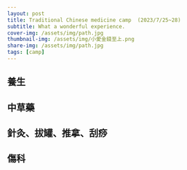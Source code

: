 ```yaml
---
layout: post
title: Traditional Chinese medicine camp  (2023/7/25~28)
subtitle: What a wonderful experience.
cover-img: /assets/img/path.jpg
thumbnail-img: /assets/img/小愛金錢至上.png
share-img: /assets/img/path.jpg
tags: [camp]
---
```

## 養生

## 中草藥

## 針灸、拔罐、推拿、刮痧

## 傷科


